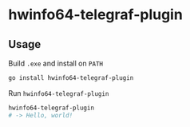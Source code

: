 # hwinfo64-telegraf-plugin

## Usage

Build `.exe` and install on `PATH`
```sh
go install hwinfo64-telegraf-plugin
```

Run `hwinfo64-telegraf-plugin`
```sh
hwinfo64-telegraf-plugin
# -> Hello, world!
```